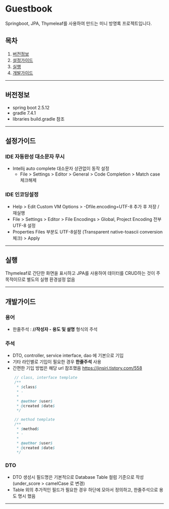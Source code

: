 # Guestbook
Springboot, JPA, Thymeleaf를 사용하여 만드는 미니 방명록 프로젝트입니다.

목차
---
1. [버전정보](#버전정보)
2. [설정가이드](#설정가이드)
3. [실행](#실행)
4. [개발가이드](#개발가이드)

---

## 버전정보

- spring boot 2.5.12
- gradle 7.4.1
- libraries build.gradle 참조

---

## 설정가이드

### IDE 자동완성 대소문자 무시
- Intellij auto complete 대소문자 상관없이 동작 설정
    - File > Settings > Editor > General > Code Completion > Match case 체크해제

### IDE 인코딩설정
- Help > Edit Custom VM Options > -Dfile.encoding=UTF-8 추가 후 저장 / 재실행
- File > Settings > Editor > File Encodings > Global, Project Encoding 전부 UTF-8 설정
- Properties Files 부분도 UTF-8설정 (Transparent native-toascii conversion 체크) > Apply

---

## 실행

Thymeleaf로 간단한 화면을 표시하고 JPA를 사용하여 데이터를 CRUD하는 것이 주 목적이므로
별도의 실행 환경설정 없음

---

## 개발가이드

### 용어
- 한줄주석 : **//작성자 - 용도 및 설명** 형식의 주석

### 주석
- DTO, controller, service interface, dao 에 기본으로 기입
- 기타 라인별로 기입이 필요한 경우 **한줄주석** 사용
- 간편한 기입 방법은 해당 url 참조했음 https://jinsiri.tistory.com/558
```java
    // class, interface template
    /**
     * $class$
     * -
     *
     * @author $user$
     * @created $date$
     */

    // method template
    /**
     * $method$
     * -
     *
     * @author $user$
     * @created $date$
     */
```
### DTO
- DTO 생성시 필드명은 기본적으로 Database Table 컬럼 기준으로 작성 (under_score > camelCase 로 변경)
- Table 외의 추가적인 필드가 필요한 경우 하단에 모아서 정의하고, 한줄주석으로 용도 명시 했음

---